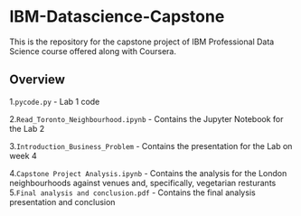 
# IBM-Datascience-Capstone
This is the repository for the capstone project of IBM Professional Data Science course offered along with Coursera.

## Overview
1.`pycode.py` - Lab 1 code

2.`Read_Toronto_Neighbourhood.ipynb` - Contains the Jupyter Notebook for the Lab 2

3.`Introduction_Business_Problem` - Contains the presentation for the Lab on week 4

4.`Capstone Project Analysis.ipynb` - Contains the analysis for the London neighbourhoods against venues and, specifically, vegetarian resturants
5.`Final analysis and conclusion.pdf` - Contains the final analysis presentation and conclusion
